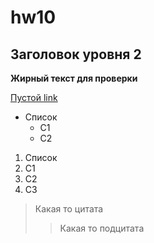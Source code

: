 # hw10
## Заголовок уровня 2
**Жирный текст для проверки**

[Пустой link](#)
* Список
  * С1
  * С2
  
1. Список
  1. С1
  2. С2
  3. С3 
> Какая то цитата
>> Какая то подцитата
